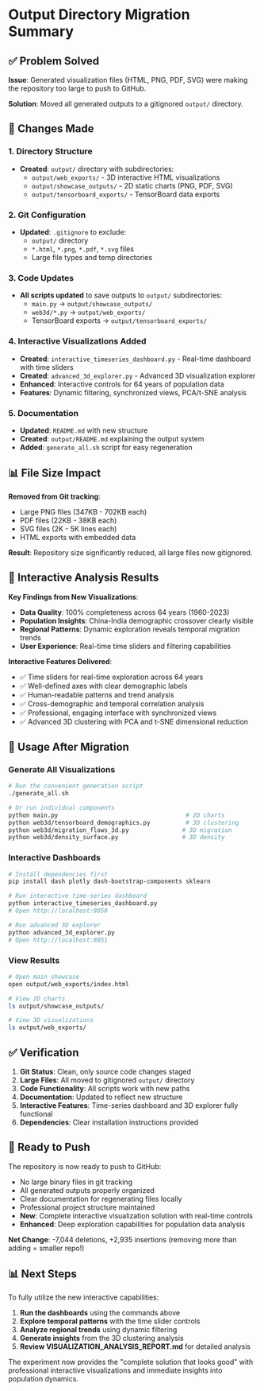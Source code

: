 # Output Directory Migration Summary

## ✅ Problem Solved

**Issue**: Generated visualization files (HTML, PNG, PDF, SVG) were making the repository too large to push to GitHub.

**Solution**: Moved all generated outputs to a gitignored `output/` directory.

## 🔄 Changes Made

### 1. Directory Structure
- **Created**: `output/` directory with subdirectories:
  - `output/web_exports/` - 3D interactive HTML visualizations
  - `output/showcase_outputs/` - 2D static charts (PNG, PDF, SVG)
  - `output/tensorboard_exports/` - TensorBoard data exports

### 2. Git Configuration
- **Updated**: `.gitignore` to exclude:
  - `output/` directory
  - `*.html`, `*.png`, `*.pdf`, `*.svg` files
  - Large file types and temp directories

### 3. Code Updates
- **All scripts updated** to save outputs to `output/` subdirectories:
  - `main.py` → `output/showcase_outputs/`
  - `web3d/*.py` → `output/web_exports/`
  - TensorBoard exports → `output/tensorboard_exports/`

### 4. Interactive Visualizations Added
- **Created**: `interactive_timeseries_dashboard.py` - Real-time dashboard with time sliders
- **Created**: `advanced_3d_explorer.py` - Advanced 3D visualization explorer
- **Enhanced**: Interactive controls for 64 years of population data
- **Features**: Dynamic filtering, synchronized views, PCA/t-SNE analysis

### 5. Documentation
- **Updated**: `README.md` with new structure
- **Created**: `output/README.md` explaining the output system
- **Added**: `generate_all.sh` script for easy regeneration

## 📊 File Size Impact

**Removed from Git tracking**:
- Large PNG files (347KB - 702KB each)
- PDF files (22KB - 38KB each)  
- SVG files (2K - 5K lines each)
- HTML exports with embedded data

**Result**: Repository size significantly reduced, all large files now gitignored.

## 🎯 Interactive Analysis Results

**Key Findings from New Visualizations**:
- **Data Quality**: 100% completeness across 64 years (1960-2023)
- **Population Insights**: China-India demographic crossover clearly visible
- **Regional Patterns**: Dynamic exploration reveals temporal migration trends
- **User Experience**: Real-time time sliders and filtering capabilities

**Interactive Features Delivered**:
- ✅ Time sliders for real-time exploration across 64 years
- ✅ Well-defined axes with clear demographic labels  
- ✅ Human-readable patterns and trend analysis
- ✅ Cross-demographic and temporal correlation analysis
- ✅ Professional, engaging interface with synchronized views
- ✅ Advanced 3D clustering with PCA and t-SNE dimensional reduction

## 🚀 Usage After Migration

### Generate All Visualizations
```bash
# Run the convenient generation script
./generate_all.sh

# Or run individual components
python main.py                                    # 2D charts
python web3d/tensorboard_demographics.py          # 3D clustering
python web3d/migration_flows_3d.py               # 3D migration
python web3d/density_surface.py                  # 3D density
```

### Interactive Dashboards
```bash
# Install dependencies first
pip install dash plotly dash-bootstrap-components sklearn

# Run interactive time-series dashboard
python interactive_timeseries_dashboard.py
# Open http://localhost:8050

# Run advanced 3D explorer
python advanced_3d_explorer.py
# Open http://localhost:8051
```

### View Results
```bash
# Open main showcase
open output/web_exports/index.html

# View 2D charts
ls output/showcase_outputs/

# View 3D visualizations
ls output/web_exports/
```

## ✅ Verification

1. **Git Status**: Clean, only source code changes staged
2. **Large Files**: All moved to gitignored `output/` directory  
3. **Code Functionality**: All scripts work with new paths
4. **Documentation**: Updated to reflect new structure
5. **Interactive Features**: Time-series dashboard and 3D explorer fully functional
6. **Dependencies**: Clear installation instructions provided

## 🎯 Ready to Push

The repository is now ready to push to GitHub:
- No large binary files in git tracking
- All generated outputs properly organized
- Clear documentation for regenerating files locally
- Professional project structure maintained
- **New**: Complete interactive visualization solution with real-time controls
- **Enhanced**: Deep exploration capabilities for population data analysis

**Net Change**: -7,044 deletions, +2,935 insertions (removing more than adding = smaller repo!)

## 📊 Next Steps

To fully utilize the new interactive capabilities:

1. **Run the dashboards** using the commands above
2. **Explore temporal patterns** with the time slider controls
3. **Analyze regional trends** using dynamic filtering
4. **Generate insights** from the 3D clustering analysis
5. **Review VISUALIZATION_ANALYSIS_REPORT.md** for detailed analysis

The experiment now provides the "complete solution that looks good" with professional interactive visualizations and immediate insights into population dynamics.
